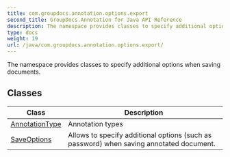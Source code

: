 ```yaml
---
title: com.groupdocs.annotation.options.export
second_title: GroupDocs.Annotation for Java API Reference
description: The namespace provides classes to specify additional options when saving documents.
type: docs
weight: 19
url: /java/com.groupdocs.annotation.options.export/
---
```


The namespace provides classes to specify additional options when saving documents.


## Classes

| Class | Description |
| --- | --- |
| [AnnotationType](../com.groupdocs.annotation.options.export/annotationtype) | Annotation types |
| [SaveOptions](../com.groupdocs.annotation.options.export/saveoptions) | Allows to specify additional options (such as password) when saving annotated document. |
